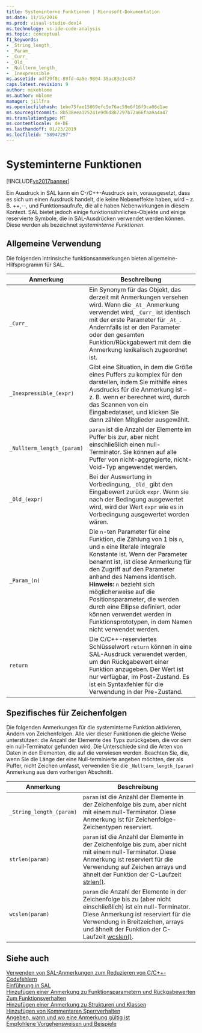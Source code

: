 ```yaml
---
title: Systeminterne Funktionen | Microsoft-Dokumentation
ms.date: 11/15/2016
ms.prod: visual-studio-dev14
ms.technology: vs-ide-code-analysis
ms.topic: conceptual
f1_keywords:
- _String_length_
- _Param_
- _Curr_
- _Old_
- _Nullterm_length_
- _Inexpressible_
ms.assetid: adf29f8c-89fd-4a5e-9804-35ac83e1c457
caps.latest.revision: 9
author: mikeblome
ms.author: mblome
manager: jillfra
ms.openlocfilehash: 1ebe75fae15069efc5e76ac59e6f16f9ca06d1ae
ms.sourcegitcommit: 8b538eea125241e9d6d8b7297b72a66faa9a4a47
ms.translationtype: MT
ms.contentlocale: de-DE
ms.lasthandoff: 01/23/2019
ms.locfileid: "58947297"
---
```

# <a name="intrinsic-functions"></a>Systeminterne Funktionen
[!INCLUDE[vs2017banner](../includes/vs2017banner.md)]

Ein Ausdruck in SAL kann ein C-/C++-Ausdruck sein, vorausgesetzt, dass es sich um einen Ausdruck handelt, die keine Nebeneffekte haben, wird – z. B. ++,--, und Funktionsaufrufe, die alle haben Nebenwirkungen in diesem Kontext.  SAL bietet jedoch einige funktionsähnliches-Objekte und einige reservierte Symbole, die in SAL-Ausdrücken verwendet werden können. Diese werden als bezeichnet *systeminterne Funktionen*.  
  
## <a name="general-purpose"></a>Allgemeine Verwendung  
 Die folgenden intrinsische funktionsanmerkungen bieten allgemeine-Hilfsprogramm für SAL.  
  
|Anmerkung|Beschreibung|  
|----------------|-----------------|  
|`_Curr_`|Ein Synonym für das Objekt, das derzeit mit Anmerkungen versehen wird.  Wenn die `_At_` Anmerkung verwendet wird, `_Curr_` ist identisch mit der erste Parameter für `_At_`.  Andernfalls ist er den Parameter oder den gesamten Funktion/Rückgabewert mit dem die Anmerkung lexikalisch zugeordnet ist.|  
|`_Inexpressible_(expr)`|Gibt eine Situation, in dem die Größe eines Puffers zu komplex für den darstellen, indem Sie mithilfe eines Ausdrucks für die Anmerkung ist – z. B. wenn er berechnet wird, durch das Scannen von ein Eingabedataset, und klicken Sie dann zählen Mitglieder ausgewählt.|  
|`_Nullterm_length_(param)`|`param` ist die Anzahl der Elemente im Puffer bis zur, aber nicht einschließlich einen null-Terminator. Sie können auf alle Puffer von nicht-aggregierte, nicht-Void-Typ angewendet werden.|  
|`_Old_(expr)`|Bei der Auswertung in Vorbedingung, `_Old_` gibt den Eingabewert zurück `expr`.  Wenn sie nach der Bedingung ausgewertet wird, wird der Wert `expr` wie es in Vorbedingung ausgewertet worden wären.|  
|`_Param_(n)`|Die `n`-ten Parameter für eine Funktion, die Zählung von 1 bis `n`, und `n` eine literale integrale Konstante ist. Wenn der Parameter benannt ist, ist diese Anmerkung für den Zugriff auf den Parameter anhand des Namens identisch. **Hinweis:** `n` bezieht sich möglicherweise auf die Positionsparameter, die werden durch eine Ellipse definiert, oder können verwendet werden in Funktionsprototypen, in dem Namen nicht verwendet werden.|  
|`return`|Die C/C++-reserviertes Schlüsselwort `return` können in eine SAL-Ausdruck verwendet werden, um den Rückgabewert einer Funktion anzugeben.  Der Wert ist nur verfügbar, im Post-Zustand. Es ist ein Syntaxfehler für die Verwendung in der Pre-Zustand.|  
  
## <a name="string-specific"></a>Spezifisches für Zeichenfolgen  
 Die folgenden Anmerkungen für die systeminterne Funktion aktivieren, Ändern von Zeichenfolgen. Alle vier dieser Funktionen die gleiche Weise unterstützen: die Anzahl der Elemente des Typs zurückgeben, die vor dem ein null-Terminator gefunden wird. Die Unterschiede sind die Arten von Daten in den Elementen, die auf die verwiesen werden. Beachten Sie, die, wenn Sie die Länge der eine Null-terminierte angeben möchten, der als Puffer, nicht Zeichen umfasst, verwenden Sie die `_Nullterm_length_(param)` Anmerkung aus dem vorherigen Abschnitt.  
  
|Anmerkung|Beschreibung|  
|----------------|-----------------|  
|`_String_length_(param)`|`param` ist die Anzahl der Elemente in der Zeichenfolge bis zum, aber nicht mit einem null-Terminator. Diese Anmerkung ist für Zeichenfolge-Zeichentypen reserviert.|  
|`strlen(param)`|`param` ist die Anzahl der Elemente in der Zeichenfolge bis zum, aber nicht mit einem null-Terminator. Diese Anmerkung ist reserviert für die Verwendung auf Zeichen arrays und ähnelt der Funktion der C-Laufzeit [strlen()](http://msdn.microsoft.com/library/16462f2a-1e0f-4eb3-be55-bf1c83f374c2).|  
|`wcslen(param)`|`param` die Anzahl der Elemente in der Zeichenfolge bis zu (aber nicht einschließlich) ist ein null-Terminator. Diese Anmerkung ist reserviert für die Verwendung in Breitzeichen, arrays und ähnelt der Funktion der C-Laufzeit [wcslen()](http://msdn.microsoft.com/library/16462f2a-1e0f-4eb3-be55-bf1c83f374c2).|  
  
## <a name="see-also"></a>Siehe auch  
 [Verwenden von SAL-Anmerkungen zum Reduzieren von C/C++-Codefehlern](../code-quality/using-sal-annotations-to-reduce-c-cpp-code-defects.md)   
 [Einführung in SAL](../code-quality/understanding-sal.md)   
 [Hinzufügen einer Anmerkung zu Funktionsparametern und Rückgabewerten](../code-quality/annotating-function-parameters-and-return-values.md)   
 [Zum Funktionsverhalten](../code-quality/annotating-function-behavior.md)   
 [Hinzufügen einer Anmerkung zu Strukturen und Klassen](../code-quality/annotating-structs-and-classes.md)   
 [Hinzufügen von Kommentaren Sperrverhalten](../code-quality/annotating-locking-behavior.md)   
 [Angeben, wann und wo eine Anmerkung gültig ist](../code-quality/specifying-when-and-where-an-annotation-applies.md)   
 [Empfohlene Vorgehensweisen und Beispiele](../code-quality/best-practices-and-examples-sal.md)
